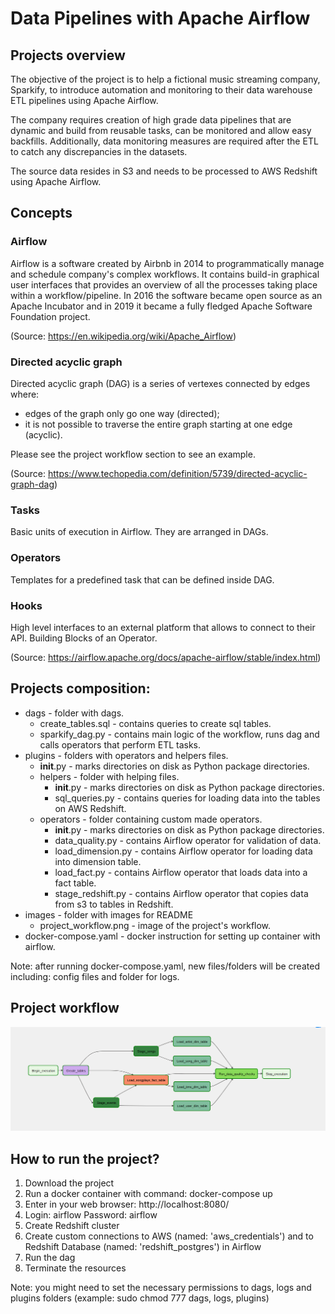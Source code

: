 # Data Pipelines with Apache Airflow 
## Projects overview
The objective of the project is to help a fictional music streaming company, Sparkify, to introduce automation and monitoring to their data warehouse ETL pipelines using Apache Airflow.

The company requires creation of high grade data pipelines that are dynamic and build from reusable tasks, can be monitored and allow easy backfills. Additionally, data monitoring measures are required after the ETL to catch any discrepancies in the datasets.

The source data resides in S3 and needs to be processed to AWS Redshift using Apache Airflow.

## Concepts
### Airflow
Airflow is a software created by Airbnb in 2014 to programmatically manage and schedule company's complex workflows. It contains build-in graphical user interfaces
that provides an overview of all the processes taking place within a workflow/pipeline. In 2016 the software became open source as an Apache Incubator and in 2019 it became 
a fully fledged Apache Software Foundation project.

(Source: https://en.wikipedia.org/wiki/Apache_Airflow)

### Directed acyclic graph
Directed acyclic graph (DAG) is a series of vertexes connected by edges where:
- edges of the graph only go one way (directed);
- it is not possible to traverse the entire graph starting at one edge (acyclic).

Please see the project workflow section to see an example. 

(Source: https://www.techopedia.com/definition/5739/directed-acyclic-graph-dag)

### Tasks
Basic units of execution in Airflow. They are arranged in DAGs. 

### Operators
Templates for a predefined task that can be defined inside DAG.

### Hooks
High level interfaces to an external platform that allows to connect to their API. Building Blocks of an Operator. 

(Source: https://airflow.apache.org/docs/apache-airflow/stable/index.html)

## Projects composition:
- dags - folder with dags.
    - create_tables.sql - contains queries to create sql tables.  
    - sparkify_dag.py - contains main logic of the workflow, runs dag and calls operators that perform ETL tasks.  
- plugins - folders with operators and helpers files.  
    - __init__.py - marks directories on disk as Python package directories.  
    - helpers - folder with helping files.  
        - __init__.py - marks directories on disk as Python package directories.  
        - sql_queries.py - contains queries for loading data into the tables on AWS Redshift.  
    - operators - folder containing custom made operators.  
        - __init__.py - marks directories on disk as Python package directories.  
        - data_quality.py - contains Airflow operator for validation of data.  
        - load_dimension.py - contains Airflow operator for loading data into dimension table.  
        - load_fact.py - contains Airflow operator that loads data into a fact table.  
        - stage_redshift.py - contains Airflow operator that copies data from s3 to tables in Redshift.  
- images - folder with images for README  
    - project_workflow.png - image of the project's workflow.  
- docker-compose.yaml - docker instruction for setting up container with airflow.

Note: after running docker-compose.yaml, new files/folders will be created including: config files and folder for logs.

## Project workflow
![Project workflow](https://github.com/pmkoszalka/UdacityNanodegree/blob/main/Data%20Pipelines%20with%20Airflow/images/project_workflow.png)

## How to run the project?
1. Download the project
2. Run a docker container with command: docker-compose up
3. Enter in your web browser: http://localhost:8080/
4. Login: airflow Password: airflow
5. Create Redshift cluster
6. Create custom connections to AWS (named: 'aws_credentials') and to Redshift Database (named: 'redshift_postgres') in Airflow
7. Run the dag
8. Terminate the resources

Note: you might need to set the necessary permissions to dags, logs and plugins folders (example: sudo chmod 777 dags, logs, plugins)
